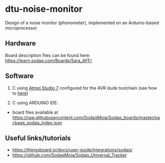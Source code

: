 # dtu-noise-monitor
Design of a noise monitor (phonometer), implemented on an Arduino-based microprocessor


## Hardware 
Board description files can be found here: https://learn.sodaq.com/Boards/Sara_AFF/

## Software
1. C using [Atmel Studio 7](https://www.microchip.com/mplab/avr-support/atmel-studio-7) configured for the AVR dude toolchain (see how to [here](https://www.youtube.com/watch?v=GRL7dj2wKKU))

2. C using ARDUINO IDE:  
 - board files available at https://raw.githubusercontent.com/SodaqMoja/Sodaq_boards/master/package_sodaq_index.json
## Useful links/tutorials
- https://thingsboard.io/docs/user-guide/integrations/sodaq/
- https://github.com/SodaqMoja/Sodaq_Universal_Tracker
